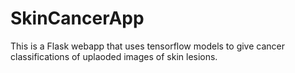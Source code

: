 # SkinCancerApp

This is a Flask webapp that uses tensorflow models to give cancer classifications of uplaoded images of skin lesions.
